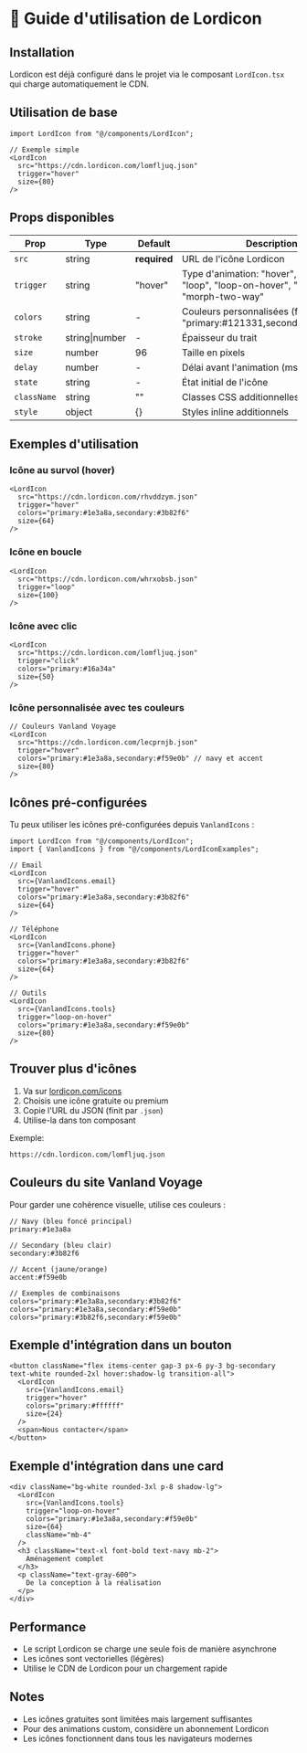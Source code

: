 # 🎨 Guide d'utilisation de Lordicon

## Installation

Lordicon est déjà configuré dans le projet via le composant `LordIcon.tsx` qui charge automatiquement le CDN.

## Utilisation de base

```tsx
import LordIcon from "@/components/LordIcon";

// Exemple simple
<LordIcon
  src="https://cdn.lordicon.com/lomfljuq.json"
  trigger="hover"
  size={80}
/>
```

## Props disponibles

| Prop | Type | Default | Description |
|------|------|---------|-------------|
| `src` | string | **required** | URL de l'icône Lordicon |
| `trigger` | string | "hover" | Type d'animation: "hover", "click", "loop", "loop-on-hover", "morph", "morph-two-way" |
| `colors` | string | - | Couleurs personnalisées (format: "primary:#121331,secondary:#08a88a") |
| `stroke` | string\|number | - | Épaisseur du trait |
| `size` | number | 96 | Taille en pixels |
| `delay` | number | - | Délai avant l'animation (ms) |
| `state` | string | - | État initial de l'icône |
| `className` | string | "" | Classes CSS additionnelles |
| `style` | object | {} | Styles inline additionnels |

## Exemples d'utilisation

### Icône au survol (hover)
```tsx
<LordIcon
  src="https://cdn.lordicon.com/rhvddzym.json"
  trigger="hover"
  colors="primary:#1e3a8a,secondary:#3b82f6"
  size={64}
/>
```

### Icône en boucle
```tsx
<LordIcon
  src="https://cdn.lordicon.com/whrxobsb.json"
  trigger="loop"
  size={100}
/>
```

### Icône avec clic
```tsx
<LordIcon
  src="https://cdn.lordicon.com/lomfljuq.json"
  trigger="click"
  colors="primary:#16a34a"
  size={50}
/>
```

### Icône personnalisée avec tes couleurs
```tsx
// Couleurs Vanland Voyage
<LordIcon
  src="https://cdn.lordicon.com/lecprnjb.json"
  trigger="hover"
  colors="primary:#1e3a8a,secondary:#f59e0b" // navy et accent
  size={80}
/>
```

## Icônes pré-configurées

Tu peux utiliser les icônes pré-configurées depuis `VanlandIcons` :

```tsx
import LordIcon from "@/components/LordIcon";
import { VanlandIcons } from "@/components/LordIconExamples";

// Email
<LordIcon
  src={VanlandIcons.email}
  trigger="hover"
  colors="primary:#1e3a8a,secondary:#3b82f6"
  size={64}
/>

// Téléphone
<LordIcon
  src={VanlandIcons.phone}
  trigger="hover"
  colors="primary:#1e3a8a,secondary:#3b82f6"
  size={64}
/>

// Outils
<LordIcon
  src={VanlandIcons.tools}
  trigger="loop-on-hover"
  colors="primary:#1e3a8a,secondary:#f59e0b"
  size={80}
/>
```

## Trouver plus d'icônes

1. Va sur [lordicon.com/icons](https://lordicon.com/icons)
2. Choisis une icône gratuite ou premium
3. Copie l'URL du JSON (finit par `.json`)
4. Utilise-la dans ton composant

Exemple:
```
https://cdn.lordicon.com/lomfljuq.json
```

## Couleurs du site Vanland Voyage

Pour garder une cohérence visuelle, utilise ces couleurs :

```tsx
// Navy (bleu foncé principal)
primary:#1e3a8a

// Secondary (bleu clair)
secondary:#3b82f6

// Accent (jaune/orange)
accent:#f59e0b

// Exemples de combinaisons
colors="primary:#1e3a8a,secondary:#3b82f6"
colors="primary:#1e3a8a,secondary:#f59e0b"
colors="primary:#3b82f6,secondary:#f59e0b"
```

## Exemple d'intégration dans un bouton

```tsx
<button className="flex items-center gap-3 px-6 py-3 bg-secondary text-white rounded-2xl hover:shadow-lg transition-all">
  <LordIcon
    src={VanlandIcons.email}
    trigger="hover"
    colors="primary:#ffffff"
    size={24}
  />
  <span>Nous contacter</span>
</button>
```

## Exemple d'intégration dans une card

```tsx
<div className="bg-white rounded-3xl p-8 shadow-lg">
  <LordIcon
    src={VanlandIcons.tools}
    trigger="loop-on-hover"
    colors="primary:#1e3a8a,secondary:#f59e0b"
    size={64}
    className="mb-4"
  />
  <h3 className="text-xl font-bold text-navy mb-2">
    Aménagement complet
  </h3>
  <p className="text-gray-600">
    De la conception à la réalisation
  </p>
</div>
```

## Performance

- Le script Lordicon se charge une seule fois de manière asynchrone
- Les icônes sont vectorielles (légères)
- Utilise le CDN de Lordicon pour un chargement rapide

## Notes

- Les icônes gratuites sont limitées mais largement suffisantes
- Pour des animations custom, considère un abonnement Lordicon
- Les icônes fonctionnent dans tous les navigateurs modernes

